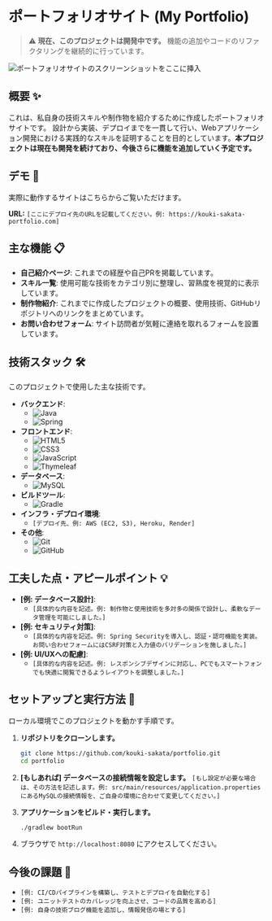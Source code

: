 # ポートフォリオサイト (My Portfolio)

> ⚠️ **現在、このプロジェクトは開発中です。** 機能の追加やコードのリファクタリングを継続的に行っています。

![ポートフォリオサイトのスクリーンショットをここに挿入](ここに画像のURLやパスを記載)

## 概要 ✨

これは、私自身の技術スキルや制作物を紹介するために作成したポートフォリオサイトです。
設計から実装、デプロイまでを一貫して行い、Webアプリケーション開発における実践的なスキルを証明することを目的としています。**本プロジェクトは現在も開発を続けており、今後さらに機能を追加していく予定です。**

## デモ 🚀

実際に動作するサイトはこちらからご覧いただけます。

**URL:** `[ここにデプロイ先のURLを記載してください。例: https://kouki-sakata-portfolio.com]`

## 主な機能 📋

*   **自己紹介ページ**: これまでの経歴や自己PRを掲載しています。
*   **スキル一覧**: 使用可能な技術をカテゴリ別に整理し、習熟度を視覚的に表示しています。
*   **制作物紹介**: これまでに作成したプロジェクトの概要、使用技術、GitHubリポジトリへのリンクをまとめています。
*   **お問い合わせフォーム**: サイト訪問者が気軽に連絡を取れるフォームを設置しています。

## 技術スタック 🛠️

このプロジェクトで使用した主な技術です。

*   **バックエンド**:
    *   ![Java](https://img.shields.io/badge/Java-ED8B00?style=for-the-badge&logo=java&logoColor=white)
    *   ![Spring](https://img.shields.io/badge/Spring-6DB33F?style=for-the-badge&logo=spring&logoColor=white)
*   **フロントエンド**:
    *   ![HTML5](https://img.shields.io/badge/HTML5-E34F26?style=for-the-badge&logo=html5&logoColor=white)
    *   ![CSS3](https://img.shields.io/badge/CSS3-1572B6?style=for-the-badge&logo=css3&logoColor=white)
    *   ![JavaScript](https://img.shields.io/badge/JavaScript-F7DF1E?style=for-the-badge&logo=javascript&logoColor=black)
    *   ![Thymeleaf](https://img.shields.io/badge/Thymeleaf-005F0F?style=for-the-badge&logo=Thymeleaf&logoColor=white)
*   **データベース**:
    *   ![MySQL](https://img.shields.io/badge/MySQL-4479A1?style=for-the-badge&logo=mysql&logoColor=white)
*   **ビルドツール**:
    *   ![Gradle](https://img.shields.io/badge/Gradle-02303A?style=for-the-badge&logo=gradle&logoColor=white)
*   **インフラ・デプロイ環境**:
    *   `[デプロイ先、例: AWS (EC2, S3), Heroku, Render]`
*   **その他**:
    *   ![Git](https://img.shields.io/badge/Git-F05032?style=for-the-badge&logo=git&logoColor=white)
    *   ![GitHub](https://img.shields.io/badge/GitHub-181717?style=for-the-badge&logo=github&logoColor=white)

## 工夫した点・アピールポイント 💡

*   **[例: データベース設計]**:
    *   `[具体的な内容を記述。例: 制作物と使用技術を多対多の関係で設計し、柔軟なデータ管理を可能にしました。]`
*   **[例: セキュリティ対策]**:
    *   `[具体的な内容を記述。例: Spring Securityを導入し、認証・認可機能を実装。お問い合わせフォームにはCSRF対策と入力値のバリデーションを施しました。]`
*   **[例: UI/UXへの配慮]**:
    *   `[具体的な内容を記述。例: レスポンシブデザインに対応し、PCでもスマートフォンでも快適に閲覧できるようレイアウトを調整しました。]`

## セットアップと実行方法 🏁

ローカル環境でこのプロジェクトを動かす手順です。

1.  **リポジトリをクローンします。**
    ```bash
    git clone https://github.com/kouki-sakata/portfolio.git
    cd portfolio
    ```

2.  **[もしあれば] データベースの接続情報を設定します。**
    `[もし設定が必要な場合は、その方法を記述します。例: src/main/resources/application.properties にあるMySQLの接続情報を、ご自身の環境に合わせて変更してください。]`

3.  **アプリケーションをビルド・実行します。**
    ```bash
    ./gradlew bootRun
    ```

4.  ブラウザで `http://localhost:8080` にアクセスしてください。

## 今後の課題 📝

*   `[例: CI/CDパイプラインを構築し、テストとデプロイを自動化する]`
*   `[例: ユニットテストのカバレッジを向上させ、コードの品質を高める]`
*   `[例: 自身の技術ブログ機能を追加し、情報発信の場とする]`
